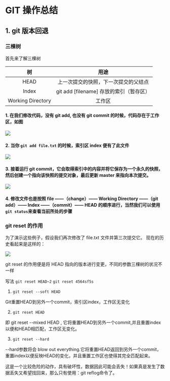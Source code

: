 # GIT 操作总结

## 1. git 版本回退

### 三棵树

首先来了解三棵树

|树|用途|
|:---:|:---:|
|HEAD|上一次提交的快照，下一次提交的父结点|
|Index|git add [filename] 存放的索引（暂存区）|
|Working Directory|工作区|

#### 1. 在我们修改代码，没有 git add, 也没有 git commit 的时候，代码存在于工作区，如图
![](https://user-gold-cdn.xitu.io/2019/3/13/16975a2ff36abc3c?w=679&h=521&f=png&s=31765)


#### 2. 当你 `git add file.txt` 的时候，索引区 index 便有了此文件
![](https://user-gold-cdn.xitu.io/2019/3/13/16975a7d3a41dec1?w=672&h=572&f=png&s=42432)

#### 3. 接着运行 git commit，它会取得索引中的内容并将它保存为一个永久的快照，然后创建一个指向该快照的提交对象，最后更新 master 来指向本次提交。

![](https://user-gold-cdn.xitu.io/2019/3/13/16975abdedaffd11?w=681&h=581&f=png&s=58542)

#### 4. 修改文件也是按照 file ——（change）—— Working Directory ——（git add）—— Index ——（commit）—— HEAD 的顺序进行，当然我们可以使用 `git status`来查看当前所处的步骤

### git reset 的作用

为了演示这些例子，假设我们再次修改了 file.txt 文件并第三次提交它。 现在的历史看起来是这样的：

![](https://user-gold-cdn.xitu.io/2019/3/13/16975b42fae5c123?w=676&h=545&f=png&s=71768)

git reset 的作用便是将 HEAD 指向的版本进行变更，不同的参数三棵树的状况不一样

写法 `git reset HEAD~2` `git reset 4564sf5s`

1. `git reset --soft HEAD`

Git重置HEAD到另外一个commit，索引区index，工作区无变化

2. `git reset HEAD`

即 git reset --mixed HEAD , 它将重置HEAD到另外一个commit,并且重置index以便和HEAD相匹配，工作区无变化。

3. `git reset --hard`

--hard参数将会 blow out everything.它将重置HEAD返回到另外一个commit，重置index以便反映HEAD的变化，并且重置工作区也使得其完全匹配起来。

这是一个比较危险的动作，具有破坏性，数据因此可能会丢失！如果真是发生了数据丢失又希望找回来，那么只有使用：git reflog命令了。
